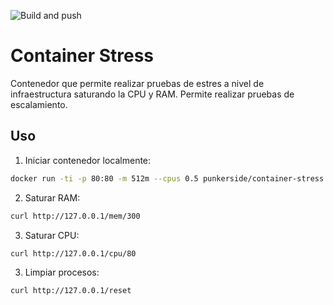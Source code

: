 ![Build and push](https://github.com/punkerside/container-stress/workflows/Build%20and%20push/badge.svg)

# Container Stress

Contenedor que permite realizar pruebas de estres a nivel de infraestructura saturando la CPU y RAM. Permite realizar pruebas de escalamiento.

## Uso

1. Iniciar contenedor localmente:

```bash
docker run -ti -p 80:80 -m 512m --cpus 0.5 punkerside/container-stress:latest
```

2. Saturar RAM:

```bash
curl http://127.0.0.1/mem/300
```

3. Saturar CPU:

```bash
curl http://127.0.0.1/cpu/80
```

3. Limpiar procesos:

```bash
curl http://127.0.0.1/reset
```
